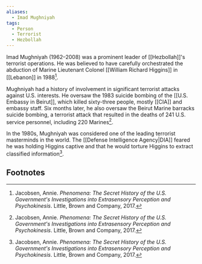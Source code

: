 ```yaml
---
aliases:
  - Imad Mughniyah
tags:
  - Person
  - Terrorist
  - Hezbollah
---
```

Imad Mughniyah (1962–2008) was a prominent leader of [[Hezbollah]]'s terrorist operations. He was believed to have carefully orchestrated the abduction of Marine Lieutenant Colonel [[William Richard Higgins]] in [[Lebanon]] in 1988[^1].

Mughniyah had a history of involvement in significant terrorist attacks against U.S. interests. He oversaw the 1983 suicide bombing of the [[U.S. Embassy in Beirut]], which killed sixty-three people, mostly [[CIA]] and embassy staff. Six months later, he also oversaw the Beirut Marine barracks suicide bombing, a terrorist attack that resulted in the deaths of 241 U.S. service personnel, including 220 Marines[^1].

In the 1980s, Mughniyah was considered one of the leading terrorist masterminds in the world. The [[Defense Intelligence Agency|DIA]] feared he was holding Higgins captive and that he would torture Higgins to extract classified information[^1].

## Footnotes
[^1]: Jacobsen, Annie. *Phenomena: The Secret History of the U.S. Government's Investigations into Extrasensory Perception and Psychokinesis*. Little, Brown and Company, 2017.
